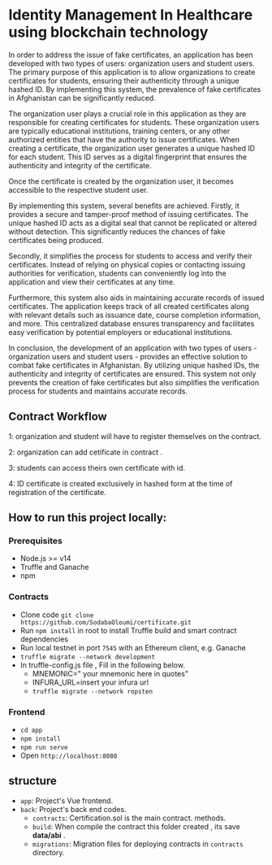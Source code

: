 # Identity Management In Healthcare using blockchain technology
In order to address the issue of fake certificates, an application has been developed with two types of users: organization users and student users. The primary purpose of this application is to allow organizations to create certificates for students, ensuring their authenticity through a unique hashed ID. By implementing this system, the prevalence of fake certificates in Afghanistan can be significantly reduced.

The organization user plays a crucial role in this application as they are responsible for creating certificates for students. These organization users are typically educational institutions, training centers, or any other authorized entities that have the authority to issue certificates. When creating a certificate, the organization user generates a unique hashed ID for each student. This ID serves as a digital fingerprint that ensures the authenticity and integrity of the certificate.

Once the certificate is created by the organization user, it becomes accessible to the respective student user. 

By implementing this system, several benefits are achieved. Firstly, it provides a secure and tamper-proof method of issuing certificates. The unique hashed ID acts as a digital seal that cannot be replicated or altered without detection. This significantly reduces the chances of fake certificates being produced.

Secondly, it simplifies the process for students to access and verify their certificates. Instead of relying on physical copies or contacting issuing authorities for verification, students can conveniently log into the application and view their certificates at any time.

Furthermore, this system also aids in maintaining accurate records of issued certificates. The application keeps track of all created certificates along with relevant details such as issuance date, course completion information, and more. This centralized database ensures transparency and facilitates easy verification by potential employers or educational institutions.

In conclusion, the development of an application with two types of users - organization users and student users - provides an effective solution to combat fake certificates in Afghanistan. By utilizing unique hashed IDs, the authenticity and integrity of certificates are ensured. This system not only prevents the creation of fake certificates but also simplifies the verification process for students and maintains accurate records.

##  Contract Workflow
1: organization and student  will have to register themselves on the contract.

2: organization can add cetificate in contract .

3: students can access theirs own certificate with  id.

4: ID certificate is created exclusively in hashed form at the time of registration of the certificate.


## How to run this project locally:

### Prerequisites
- Node.js >= v14
- Truffle and Ganache
- npm
### Contracts
- Clone code 
 ``
git clone https://github.com/SodabaOloumi/certificate.git
``
- Run `npm install` in root to install Truffle build and smart contract dependencies
- Run local testnet in port `7545` with an Ethereum client, e.g. Ganache
- `truffle migrate --network development `
- In truffle-config.js file , Fill in the following below.
  - MNEMONIC=" your mnemonic here in quotes"
  - INFURA_URL=insert your infura url
  - `truffle migrate --network ropsten `



### Frontend
- `cd app`
- `npm install`
- `npm run serve`
- Open `http://localhost:8080` 

## structure
- `app`: Project's Vue frontend.
- `back`: Project's back end codes.
   - `contracts`:  Certification.sol  is the main contract. methods.
   - `build`: When compile the contract this folder created , its save **data/abi** .
   - `migrations`: Migration files for deploying contracts in `contracts` directory.



